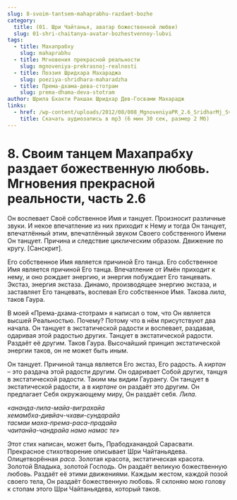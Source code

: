 ```yaml
---
slug: 8-svoim-tantsem-mahaprabhu-razdaet-bozhe
category:
  title: (01. Шри Чайтанья, аватар божественной любви)
  slug: 01-shri-chaitanya-avatar-bozhestvennoy-lubvi
tags:
  - title: Махапрабху
    slug: mahaprabhu
  - title: Мгновения прекрасной реальности
    slug: mgnoveniya-prekrasnoj-realnosti
  - title: Поэзия Шридхара Махараджа
    slug: poeziya-shridhara-maharadzha
  - title: Према-дхама-дева-стотрам
    slug: prema-dhama-deva-stotram
author: Шрила Бхакти Ракшак Шридхар Дев-Госвами Махарадж
links:
  - href: /wp-content/uploads/2012/08/008_MgnoveniyaPR_2.6_SridharMj_Svoim_tancem_Mahaprabhu_razdayet_bojestvennuyu_lyubov.mp3
    title: Скачать аудиозапись в mp3 (6 мин 30 сек, размер 2 Мб)
---
```


# 8. Своим танцем Махапрабху раздает божественную любовь. Мгновения прекрасной реальности, часть 2.6

Он воспевает Своё собственное Имя и танцует. Произносит различные звуки. И некое впечатление из них приходит к Нему и тогда Он танцует, впечатлённый этим, впечатлённый звуком Своего собственного Имени Он танцует. Причина и следствие циклическим образом. Движение по кругу. [Санскрит].

Его собственное Имя является причиной Его танца. Его собственное Имя является причиной Его танца. Впечатление от Имён приходит к нему, и оно рождает энергию, и энергия побуждает Его танцевать. Экстаз, энергия экстаза. Динамо, производящее энергию экстаза, и заставляет Его танцевать, воспевая Его собственное Имя. Такова *лила*, таков Гаура.

В моей «Према-дхама-стотрам» я написал о том, что Он является высшей Реальностью. Почему? Потому что в нём присутствуют два начала. Он танцует в экстатической радости и воспевает, раздавая, одаривая этой радостью других. Танцует в экстатической радости. Раздаёт её другим. Таков Гаура. Высочайший принцип экстатической энергии таков, он не может быть иным.

Он танцует. Причиной танца является Его экстаз, Его радость. А *киртан* – это раздача этой радости другим. Он одаривает Собой других, танцуя в экстатической радости. Таким мы видим Гаурангу. Он танцует в экстатической радости, а в *киртане* он раздаёт это другим. Он предлагает Себя окружающему миру, Он раздаёт себя. *Лила*.

*«ананда-лила-майа-виграхайа*\
*хемамбха-дивйач-чхави-сундарайа*\
*тасмаи маха-према-раса-прадайа*\
*чаитанйа-чандрайа намо намас те»*

Этот стих написан, может быть, Прабодханандой Сарасвати. Прекрасное стихотворение описывает Шри Чайтаньядева. Олицетворённая *раса*. Золотая красота, экстатическая красота. Золотой Владыка, золотой Господь. Он раздаёт великую божественную любовь. Раздаёт её этими движениями. Каждым жестом, каждой позой своего тела, Он раздаёт божественную любовь. Я склоняю мою голову к стопам этого Шри Чайтаньядева, который таков.

